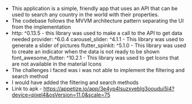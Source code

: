 - This application is a simple, friendly app that uses an API that can be used
to search any country in the world with their properties.
- The codebase follows the MVVM architecture pattern separating the UI from the implementation
- http: ^0.13.5 - this library was used to make a call to the API to get data needed
  provider: ^6.0.4
  carousel_slider: ^4.1.1 - This library was used to generate a slider of pictures
  flutter_spinkit: ^5.1.0 -  This library was used to create an indicator when the data is
  not ready to be shown
  font_awesome_flutter: ^10.2.1 -  This library was used to get Icons that are not available in the material Icons
- The challenges i faced was i was not able to implement the filtering and search method
- I would have added the filtering and search methods
- Link to apk - https://appetize.io/app/3e4yp4lsuzxveblg3ooudui5l4?device=pixel4&osVersion=11.0&scale=75
